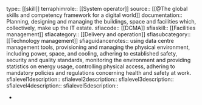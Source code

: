 type:: [[skill]]
terraphimrole:: [[System operator]]
source:: [[@The global skills and competency framework for a digital world]]
documentation:: Planning, designing and managing the buildings, space and facilities which, collectively, make up the IT estate.
sfiacode:: [[DCMA]]
sfiaskill:: [[Facilities management]]
sfiacategory:: [[Delivery and operation]]
sfiasubcategory:: [[Technology management]]
sfiaguidancenotes:: using data centre management tools, provisioning and managing the physical environment, including power, space, and cooling, adhering to established safety, security and quality standards, monitoring the environment and providing statistics on energy usage, controlling physical access, adhering to mandatory policies and regulations concerning health and safety at work.
sfialevel1description::
sfialevel2description::
sfialevel3description::
sfialevel4description::
sfialevel5description::

-